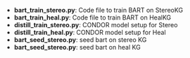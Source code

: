- **bart_train_stereo.py**: Code file to train BART on StereoKG 
- **bart_train_heal.py**: Code file to train BART on HealKG 
- **distill_train_stereo.py**: CONDOR model setup for Stereo
- **distill_train_heal.py**: CONDOR model setup for Heal
- **bart_seed_stereo.py**: seed bart on stereo KG
- **bart_seed_stereo.py**: seed bart on heal KG

